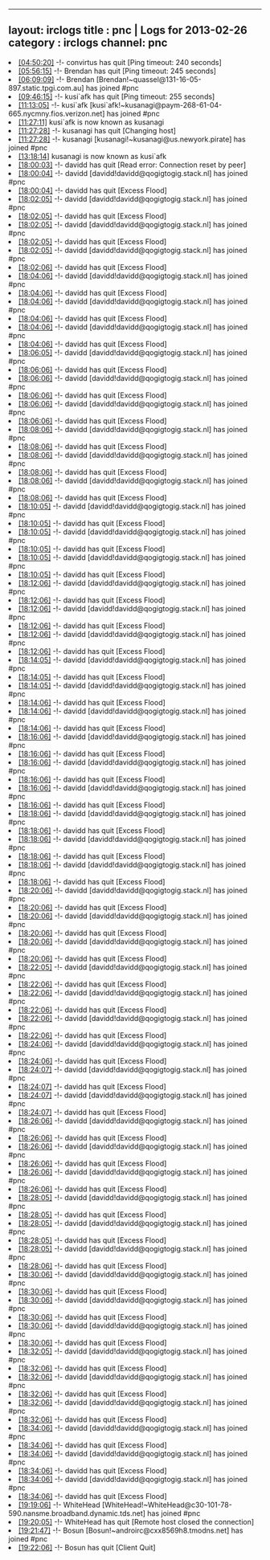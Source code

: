 
---
layout: irclogs
title : pnc | Logs for 2013-02-26
category : irclogs
channel: pnc
---
<li class="logitem"><a href="#04:50:20" name="04:50:20" class="time">[04:50:20]</a> -!- <span class="quit">convirtus</span> has quit [Ping timeout: 240 seconds] </li>
<li class="logitem"><a href="#05:56:15" name="05:56:15" class="time">[05:56:15]</a> -!- <span class="quit">Brendan</span> has quit [Ping timeout: 245 seconds] </li>
<li class="logitem"><a href="#06:09:09" name="06:09:09" class="time">[06:09:09]</a> -!- <span class="join">Brendan</span> [Brendan!~quassel@131-16-05-897.static.tpgi.com.au] has joined #pnc </li>
<li class="logitem"><a href="#09:46:15" name="09:46:15" class="time">[09:46:15]</a> -!- <span class="quit">kusi`afk</span> has quit [Ping timeout: 255 seconds] </li>
<li class="logitem"><a href="#11:13:05" name="11:13:05" class="time">[11:13:05]</a> -!- <span class="join">kusi`afk</span> [kusi`afk!~kusanagi@paym-268-61-04-665.nycmny.fios.verizon.net] has joined #pnc </li>
<li class="logitem"><a href="#11:27:11" name="11:27:11" class="time">[11:27:11]</a> <span class="nick">kusi`afk</span> is now known as <span class="nick">kusanagi</span> </li>
<li class="logitem"><a href="#11:27:28" name="11:27:28" class="time">[11:27:28]</a> -!- <span class="quit">kusanagi</span> has quit [Changing host] </li>
<li class="logitem"><a href="#11:27:28" name="11:27:28" class="time">[11:27:28]</a> -!- <span class="join">kusanagi</span> [kusanagi!~kusanagi@us.newyork.pirate] has joined #pnc </li>
<li class="logitem"><a href="#13:18:14" name="13:18:14" class="time">[13:18:14]</a> <span class="nick">kusanagi</span> is now known as <span class="nick">kusi`afk</span> </li>
<li class="logitem"><a href="#18:00:03" name="18:00:03" class="time">[18:00:03]</a> -!- <span class="quit">davidd</span> has quit [Read error: Connection reset by peer] </li>
<li class="logitem"><a href="#18:00:04" name="18:00:04" class="time">[18:00:04]</a> -!- <span class="join">davidd</span> [davidd!davidd@qogigtogig.stack.nl] has joined #pnc </li>
<li class="logitem"><a href="#18:00:04" name="18:00:04" class="time">[18:00:04]</a> -!- <span class="quit">davidd</span> has quit [Excess Flood] </li>
<li class="logitem"><a href="#18:02:05" name="18:02:05" class="time">[18:02:05]</a> -!- <span class="join">davidd</span> [davidd!davidd@qogigtogig.stack.nl] has joined #pnc </li>
<li class="logitem"><a href="#18:02:05" name="18:02:05" class="time">[18:02:05]</a> -!- <span class="quit">davidd</span> has quit [Excess Flood] </li>
<li class="logitem"><a href="#18:02:05" name="18:02:05" class="time">[18:02:05]</a> -!- <span class="join">davidd</span> [davidd!davidd@qogigtogig.stack.nl] has joined #pnc </li>
<li class="logitem"><a href="#18:02:05" name="18:02:05" class="time">[18:02:05]</a> -!- <span class="quit">davidd</span> has quit [Excess Flood] </li>
<li class="logitem"><a href="#18:02:05" name="18:02:05" class="time">[18:02:05]</a> -!- <span class="join">davidd</span> [davidd!davidd@qogigtogig.stack.nl] has joined #pnc </li>
<li class="logitem"><a href="#18:02:06" name="18:02:06" class="time">[18:02:06]</a> -!- <span class="quit">davidd</span> has quit [Excess Flood] </li>
<li class="logitem"><a href="#18:04:06" name="18:04:06" class="time">[18:04:06]</a> -!- <span class="join">davidd</span> [davidd!davidd@qogigtogig.stack.nl] has joined #pnc </li>
<li class="logitem"><a href="#18:04:06" name="18:04:06" class="time">[18:04:06]</a> -!- <span class="quit">davidd</span> has quit [Excess Flood] </li>
<li class="logitem"><a href="#18:04:06" name="18:04:06" class="time">[18:04:06]</a> -!- <span class="join">davidd</span> [davidd!davidd@qogigtogig.stack.nl] has joined #pnc </li>
<li class="logitem"><a href="#18:04:06" name="18:04:06" class="time">[18:04:06]</a> -!- <span class="quit">davidd</span> has quit [Excess Flood] </li>
<li class="logitem"><a href="#18:04:06" name="18:04:06" class="time">[18:04:06]</a> -!- <span class="join">davidd</span> [davidd!davidd@qogigtogig.stack.nl] has joined #pnc </li>
<li class="logitem"><a href="#18:04:06" name="18:04:06" class="time">[18:04:06]</a> -!- <span class="quit">davidd</span> has quit [Excess Flood] </li>
<li class="logitem"><a href="#18:06:05" name="18:06:05" class="time">[18:06:05]</a> -!- <span class="join">davidd</span> [davidd!davidd@qogigtogig.stack.nl] has joined #pnc </li>
<li class="logitem"><a href="#18:06:06" name="18:06:06" class="time">[18:06:06]</a> -!- <span class="quit">davidd</span> has quit [Excess Flood] </li>
<li class="logitem"><a href="#18:06:06" name="18:06:06" class="time">[18:06:06]</a> -!- <span class="join">davidd</span> [davidd!davidd@qogigtogig.stack.nl] has joined #pnc </li>
<li class="logitem"><a href="#18:06:06" name="18:06:06" class="time">[18:06:06]</a> -!- <span class="quit">davidd</span> has quit [Excess Flood] </li>
<li class="logitem"><a href="#18:06:06" name="18:06:06" class="time">[18:06:06]</a> -!- <span class="join">davidd</span> [davidd!davidd@qogigtogig.stack.nl] has joined #pnc </li>
<li class="logitem"><a href="#18:06:06" name="18:06:06" class="time">[18:06:06]</a> -!- <span class="quit">davidd</span> has quit [Excess Flood] </li>
<li class="logitem"><a href="#18:08:06" name="18:08:06" class="time">[18:08:06]</a> -!- <span class="join">davidd</span> [davidd!davidd@qogigtogig.stack.nl] has joined #pnc </li>
<li class="logitem"><a href="#18:08:06" name="18:08:06" class="time">[18:08:06]</a> -!- <span class="quit">davidd</span> has quit [Excess Flood] </li>
<li class="logitem"><a href="#18:08:06" name="18:08:06" class="time">[18:08:06]</a> -!- <span class="join">davidd</span> [davidd!davidd@qogigtogig.stack.nl] has joined #pnc </li>
<li class="logitem"><a href="#18:08:06" name="18:08:06" class="time">[18:08:06]</a> -!- <span class="quit">davidd</span> has quit [Excess Flood] </li>
<li class="logitem"><a href="#18:08:06" name="18:08:06" class="time">[18:08:06]</a> -!- <span class="join">davidd</span> [davidd!davidd@qogigtogig.stack.nl] has joined #pnc </li>
<li class="logitem"><a href="#18:08:06" name="18:08:06" class="time">[18:08:06]</a> -!- <span class="quit">davidd</span> has quit [Excess Flood] </li>
<li class="logitem"><a href="#18:10:05" name="18:10:05" class="time">[18:10:05]</a> -!- <span class="join">davidd</span> [davidd!davidd@qogigtogig.stack.nl] has joined #pnc </li>
<li class="logitem"><a href="#18:10:05" name="18:10:05" class="time">[18:10:05]</a> -!- <span class="quit">davidd</span> has quit [Excess Flood] </li>
<li class="logitem"><a href="#18:10:05" name="18:10:05" class="time">[18:10:05]</a> -!- <span class="join">davidd</span> [davidd!davidd@qogigtogig.stack.nl] has joined #pnc </li>
<li class="logitem"><a href="#18:10:05" name="18:10:05" class="time">[18:10:05]</a> -!- <span class="quit">davidd</span> has quit [Excess Flood] </li>
<li class="logitem"><a href="#18:10:05" name="18:10:05" class="time">[18:10:05]</a> -!- <span class="join">davidd</span> [davidd!davidd@qogigtogig.stack.nl] has joined #pnc </li>
<li class="logitem"><a href="#18:10:05" name="18:10:05" class="time">[18:10:05]</a> -!- <span class="quit">davidd</span> has quit [Excess Flood] </li>
<li class="logitem"><a href="#18:12:06" name="18:12:06" class="time">[18:12:06]</a> -!- <span class="join">davidd</span> [davidd!davidd@qogigtogig.stack.nl] has joined #pnc </li>
<li class="logitem"><a href="#18:12:06" name="18:12:06" class="time">[18:12:06]</a> -!- <span class="quit">davidd</span> has quit [Excess Flood] </li>
<li class="logitem"><a href="#18:12:06" name="18:12:06" class="time">[18:12:06]</a> -!- <span class="join">davidd</span> [davidd!davidd@qogigtogig.stack.nl] has joined #pnc </li>
<li class="logitem"><a href="#18:12:06" name="18:12:06" class="time">[18:12:06]</a> -!- <span class="quit">davidd</span> has quit [Excess Flood] </li>
<li class="logitem"><a href="#18:12:06" name="18:12:06" class="time">[18:12:06]</a> -!- <span class="join">davidd</span> [davidd!davidd@qogigtogig.stack.nl] has joined #pnc </li>
<li class="logitem"><a href="#18:12:06" name="18:12:06" class="time">[18:12:06]</a> -!- <span class="quit">davidd</span> has quit [Excess Flood] </li>
<li class="logitem"><a href="#18:14:05" name="18:14:05" class="time">[18:14:05]</a> -!- <span class="join">davidd</span> [davidd!davidd@qogigtogig.stack.nl] has joined #pnc </li>
<li class="logitem"><a href="#18:14:05" name="18:14:05" class="time">[18:14:05]</a> -!- <span class="quit">davidd</span> has quit [Excess Flood] </li>
<li class="logitem"><a href="#18:14:05" name="18:14:05" class="time">[18:14:05]</a> -!- <span class="join">davidd</span> [davidd!davidd@qogigtogig.stack.nl] has joined #pnc </li>
<li class="logitem"><a href="#18:14:06" name="18:14:06" class="time">[18:14:06]</a> -!- <span class="quit">davidd</span> has quit [Excess Flood] </li>
<li class="logitem"><a href="#18:14:06" name="18:14:06" class="time">[18:14:06]</a> -!- <span class="join">davidd</span> [davidd!davidd@qogigtogig.stack.nl] has joined #pnc </li>
<li class="logitem"><a href="#18:14:06" name="18:14:06" class="time">[18:14:06]</a> -!- <span class="quit">davidd</span> has quit [Excess Flood] </li>
<li class="logitem"><a href="#18:16:06" name="18:16:06" class="time">[18:16:06]</a> -!- <span class="join">davidd</span> [davidd!davidd@qogigtogig.stack.nl] has joined #pnc </li>
<li class="logitem"><a href="#18:16:06" name="18:16:06" class="time">[18:16:06]</a> -!- <span class="quit">davidd</span> has quit [Excess Flood] </li>
<li class="logitem"><a href="#18:16:06" name="18:16:06" class="time">[18:16:06]</a> -!- <span class="join">davidd</span> [davidd!davidd@qogigtogig.stack.nl] has joined #pnc </li>
<li class="logitem"><a href="#18:16:06" name="18:16:06" class="time">[18:16:06]</a> -!- <span class="quit">davidd</span> has quit [Excess Flood] </li>
<li class="logitem"><a href="#18:16:06" name="18:16:06" class="time">[18:16:06]</a> -!- <span class="join">davidd</span> [davidd!davidd@qogigtogig.stack.nl] has joined #pnc </li>
<li class="logitem"><a href="#18:16:06" name="18:16:06" class="time">[18:16:06]</a> -!- <span class="quit">davidd</span> has quit [Excess Flood] </li>
<li class="logitem"><a href="#18:18:06" name="18:18:06" class="time">[18:18:06]</a> -!- <span class="join">davidd</span> [davidd!davidd@qogigtogig.stack.nl] has joined #pnc </li>
<li class="logitem"><a href="#18:18:06" name="18:18:06" class="time">[18:18:06]</a> -!- <span class="quit">davidd</span> has quit [Excess Flood] </li>
<li class="logitem"><a href="#18:18:06" name="18:18:06" class="time">[18:18:06]</a> -!- <span class="join">davidd</span> [davidd!davidd@qogigtogig.stack.nl] has joined #pnc </li>
<li class="logitem"><a href="#18:18:06" name="18:18:06" class="time">[18:18:06]</a> -!- <span class="quit">davidd</span> has quit [Excess Flood] </li>
<li class="logitem"><a href="#18:18:06" name="18:18:06" class="time">[18:18:06]</a> -!- <span class="join">davidd</span> [davidd!davidd@qogigtogig.stack.nl] has joined #pnc </li>
<li class="logitem"><a href="#18:18:06" name="18:18:06" class="time">[18:18:06]</a> -!- <span class="quit">davidd</span> has quit [Excess Flood] </li>
<li class="logitem"><a href="#18:20:06" name="18:20:06" class="time">[18:20:06]</a> -!- <span class="join">davidd</span> [davidd!davidd@qogigtogig.stack.nl] has joined #pnc </li>
<li class="logitem"><a href="#18:20:06" name="18:20:06" class="time">[18:20:06]</a> -!- <span class="quit">davidd</span> has quit [Excess Flood] </li>
<li class="logitem"><a href="#18:20:06" name="18:20:06" class="time">[18:20:06]</a> -!- <span class="join">davidd</span> [davidd!davidd@qogigtogig.stack.nl] has joined #pnc </li>
<li class="logitem"><a href="#18:20:06" name="18:20:06" class="time">[18:20:06]</a> -!- <span class="quit">davidd</span> has quit [Excess Flood] </li>
<li class="logitem"><a href="#18:20:06" name="18:20:06" class="time">[18:20:06]</a> -!- <span class="join">davidd</span> [davidd!davidd@qogigtogig.stack.nl] has joined #pnc </li>
<li class="logitem"><a href="#18:20:06" name="18:20:06" class="time">[18:20:06]</a> -!- <span class="quit">davidd</span> has quit [Excess Flood] </li>
<li class="logitem"><a href="#18:22:05" name="18:22:05" class="time">[18:22:05]</a> -!- <span class="join">davidd</span> [davidd!davidd@qogigtogig.stack.nl] has joined #pnc </li>
<li class="logitem"><a href="#18:22:06" name="18:22:06" class="time">[18:22:06]</a> -!- <span class="quit">davidd</span> has quit [Excess Flood] </li>
<li class="logitem"><a href="#18:22:06" name="18:22:06" class="time">[18:22:06]</a> -!- <span class="join">davidd</span> [davidd!davidd@qogigtogig.stack.nl] has joined #pnc </li>
<li class="logitem"><a href="#18:22:06" name="18:22:06" class="time">[18:22:06]</a> -!- <span class="quit">davidd</span> has quit [Excess Flood] </li>
<li class="logitem"><a href="#18:22:06" name="18:22:06" class="time">[18:22:06]</a> -!- <span class="join">davidd</span> [davidd!davidd@qogigtogig.stack.nl] has joined #pnc </li>
<li class="logitem"><a href="#18:22:06" name="18:22:06" class="time">[18:22:06]</a> -!- <span class="quit">davidd</span> has quit [Excess Flood] </li>
<li class="logitem"><a href="#18:24:06" name="18:24:06" class="time">[18:24:06]</a> -!- <span class="join">davidd</span> [davidd!davidd@qogigtogig.stack.nl] has joined #pnc </li>
<li class="logitem"><a href="#18:24:06" name="18:24:06" class="time">[18:24:06]</a> -!- <span class="quit">davidd</span> has quit [Excess Flood] </li>
<li class="logitem"><a href="#18:24:07" name="18:24:07" class="time">[18:24:07]</a> -!- <span class="join">davidd</span> [davidd!davidd@qogigtogig.stack.nl] has joined #pnc </li>
<li class="logitem"><a href="#18:24:07" name="18:24:07" class="time">[18:24:07]</a> -!- <span class="quit">davidd</span> has quit [Excess Flood] </li>
<li class="logitem"><a href="#18:24:07" name="18:24:07" class="time">[18:24:07]</a> -!- <span class="join">davidd</span> [davidd!davidd@qogigtogig.stack.nl] has joined #pnc </li>
<li class="logitem"><a href="#18:24:07" name="18:24:07" class="time">[18:24:07]</a> -!- <span class="quit">davidd</span> has quit [Excess Flood] </li>
<li class="logitem"><a href="#18:26:06" name="18:26:06" class="time">[18:26:06]</a> -!- <span class="join">davidd</span> [davidd!davidd@qogigtogig.stack.nl] has joined #pnc </li>
<li class="logitem"><a href="#18:26:06" name="18:26:06" class="time">[18:26:06]</a> -!- <span class="quit">davidd</span> has quit [Excess Flood] </li>
<li class="logitem"><a href="#18:26:06" name="18:26:06" class="time">[18:26:06]</a> -!- <span class="join">davidd</span> [davidd!davidd@qogigtogig.stack.nl] has joined #pnc </li>
<li class="logitem"><a href="#18:26:06" name="18:26:06" class="time">[18:26:06]</a> -!- <span class="quit">davidd</span> has quit [Excess Flood] </li>
<li class="logitem"><a href="#18:26:06" name="18:26:06" class="time">[18:26:06]</a> -!- <span class="join">davidd</span> [davidd!davidd@qogigtogig.stack.nl] has joined #pnc </li>
<li class="logitem"><a href="#18:26:06" name="18:26:06" class="time">[18:26:06]</a> -!- <span class="quit">davidd</span> has quit [Excess Flood] </li>
<li class="logitem"><a href="#18:28:05" name="18:28:05" class="time">[18:28:05]</a> -!- <span class="join">davidd</span> [davidd!davidd@qogigtogig.stack.nl] has joined #pnc </li>
<li class="logitem"><a href="#18:28:05" name="18:28:05" class="time">[18:28:05]</a> -!- <span class="quit">davidd</span> has quit [Excess Flood] </li>
<li class="logitem"><a href="#18:28:05" name="18:28:05" class="time">[18:28:05]</a> -!- <span class="join">davidd</span> [davidd!davidd@qogigtogig.stack.nl] has joined #pnc </li>
<li class="logitem"><a href="#18:28:05" name="18:28:05" class="time">[18:28:05]</a> -!- <span class="quit">davidd</span> has quit [Excess Flood] </li>
<li class="logitem"><a href="#18:28:05" name="18:28:05" class="time">[18:28:05]</a> -!- <span class="join">davidd</span> [davidd!davidd@qogigtogig.stack.nl] has joined #pnc </li>
<li class="logitem"><a href="#18:28:06" name="18:28:06" class="time">[18:28:06]</a> -!- <span class="quit">davidd</span> has quit [Excess Flood] </li>
<li class="logitem"><a href="#18:30:06" name="18:30:06" class="time">[18:30:06]</a> -!- <span class="join">davidd</span> [davidd!davidd@qogigtogig.stack.nl] has joined #pnc </li>
<li class="logitem"><a href="#18:30:06" name="18:30:06" class="time">[18:30:06]</a> -!- <span class="quit">davidd</span> has quit [Excess Flood] </li>
<li class="logitem"><a href="#18:30:06" name="18:30:06" class="time">[18:30:06]</a> -!- <span class="join">davidd</span> [davidd!davidd@qogigtogig.stack.nl] has joined #pnc </li>
<li class="logitem"><a href="#18:30:06" name="18:30:06" class="time">[18:30:06]</a> -!- <span class="quit">davidd</span> has quit [Excess Flood] </li>
<li class="logitem"><a href="#18:30:06" name="18:30:06" class="time">[18:30:06]</a> -!- <span class="join">davidd</span> [davidd!davidd@qogigtogig.stack.nl] has joined #pnc </li>
<li class="logitem"><a href="#18:30:06" name="18:30:06" class="time">[18:30:06]</a> -!- <span class="quit">davidd</span> has quit [Excess Flood] </li>
<li class="logitem"><a href="#18:32:05" name="18:32:05" class="time">[18:32:05]</a> -!- <span class="join">davidd</span> [davidd!davidd@qogigtogig.stack.nl] has joined #pnc </li>
<li class="logitem"><a href="#18:32:06" name="18:32:06" class="time">[18:32:06]</a> -!- <span class="quit">davidd</span> has quit [Excess Flood] </li>
<li class="logitem"><a href="#18:32:06" name="18:32:06" class="time">[18:32:06]</a> -!- <span class="join">davidd</span> [davidd!davidd@qogigtogig.stack.nl] has joined #pnc </li>
<li class="logitem"><a href="#18:32:06" name="18:32:06" class="time">[18:32:06]</a> -!- <span class="quit">davidd</span> has quit [Excess Flood] </li>
<li class="logitem"><a href="#18:32:06" name="18:32:06" class="time">[18:32:06]</a> -!- <span class="join">davidd</span> [davidd!davidd@qogigtogig.stack.nl] has joined #pnc </li>
<li class="logitem"><a href="#18:32:06" name="18:32:06" class="time">[18:32:06]</a> -!- <span class="quit">davidd</span> has quit [Excess Flood] </li>
<li class="logitem"><a href="#18:34:06" name="18:34:06" class="time">[18:34:06]</a> -!- <span class="join">davidd</span> [davidd!davidd@qogigtogig.stack.nl] has joined #pnc </li>
<li class="logitem"><a href="#18:34:06" name="18:34:06" class="time">[18:34:06]</a> -!- <span class="quit">davidd</span> has quit [Excess Flood] </li>
<li class="logitem"><a href="#18:34:06" name="18:34:06" class="time">[18:34:06]</a> -!- <span class="join">davidd</span> [davidd!davidd@qogigtogig.stack.nl] has joined #pnc </li>
<li class="logitem"><a href="#18:34:06" name="18:34:06" class="time">[18:34:06]</a> -!- <span class="quit">davidd</span> has quit [Excess Flood] </li>
<li class="logitem"><a href="#18:34:06" name="18:34:06" class="time">[18:34:06]</a> -!- <span class="join">davidd</span> [davidd!davidd@qogigtogig.stack.nl] has joined #pnc </li>
<li class="logitem"><a href="#18:34:06" name="18:34:06" class="time">[18:34:06]</a> -!- <span class="quit">davidd</span> has quit [Excess Flood] </li>
<li class="logitem"><a href="#19:19:06" name="19:19:06" class="time">[19:19:06]</a> -!- <span class="join">WhiteHead</span> [WhiteHead!~WhiteHead@c30-101-78-590.nansme.broadband.dynamic.tds.net] has joined #pnc </li>
<li class="logitem"><a href="#19:20:05" name="19:20:05" class="time">[19:20:05]</a> -!- <span class="quit">WhiteHead</span> has quit [Remote host closed the connection] </li>
<li class="logitem"><a href="#19:21:47" name="19:21:47" class="time">[19:21:47]</a> -!- <span class="join">Bosun</span> [Bosun!~androirc@cxx8569h8.tmodns.net] has joined #pnc </li>
<li class="logitem"><a href="#19:22:06" name="19:22:06" class="time">[19:22:06]</a> -!- <span class="quit">Bosun</span> has quit [Client Quit] </li>


